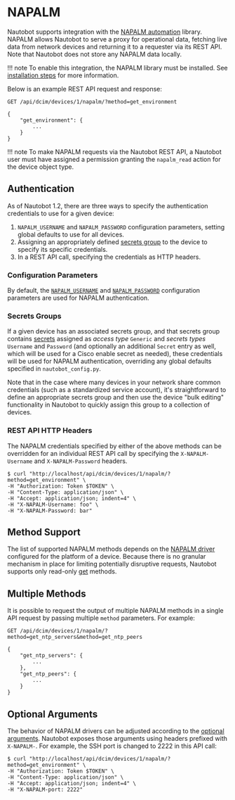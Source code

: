 # NAPALM

Nautobot supports integration with the [NAPALM automation](https://github.com/napalm-automation/napalm/) library. NAPALM allows Nautobot to serve a proxy for operational data, fetching live data from network devices and returning it to a requester via its REST API. Note that Nautobot does not store any NAPALM data locally.

!!! note
    To enable this integration, the NAPALM library must be installed. See [installation steps](../../installation/nautobot/#napalm) for more information.

Below is an example REST API request and response:

```no-highlight
GET /api/dcim/devices/1/napalm/?method=get_environment

{
    "get_environment": {
        ...
    }
}
```

!!! note
    To make NAPALM requests via the Nautobot REST API, a Nautobot user must have assigned a permission granting the `napalm_read` action for the device object type.

## Authentication

As of Nautobot 1.2, there are three ways to specify the authentication credentials to use for a given device:

1. `NAPALM_USERNAME` and `NAPALM_PASSWORD` configuration parameters, setting global defaults to use for all devices.
2. Assigning an appropriately defined [secrets group](../../models/extras/secretsgroup/) to the device to specify its specific credentials.
3. In a REST API call, specifying the credentials as HTTP headers.

### Configuration Parameters

By default, the [`NAPALM_USERNAME`](../../configuration/optional-settings/#napalm_username) and [`NAPALM_PASSWORD`](../../configuration/optional-settings/#napalm_password) configuration parameters are used for NAPALM authentication.

### Secrets Groups

If a given device has an associated secrets group, and that secrets group contains [secrets](../../models/extras/secret/) assigned as *access type* `Generic` and *secrets types* `Username` and `Password` (and optionally an additional `Secret` entry as well, which will be used for a Cisco enable secret as needed), these credentials will be used for NAPALM authentication, overriding any global defaults specified in `nautobot_config.py`.

Note that in the case where many devices in your network share common credentials (such as a standardized service account), it's straightforward to define an appropriate secrets group and then use the device "bulk editing" functionality in Nautobot to quickly assign this group to a collection of devices.

### REST API HTTP Headers

The NAPALM credentials specified by either of the above methods can be overridden for an individual REST API call by specifying the `X-NAPALM-Username` and `X-NAPALM-Password` headers.

```
$ curl "http://localhost/api/dcim/devices/1/napalm/?method=get_environment" \
-H "Authorization: Token $TOKEN" \
-H "Content-Type: application/json" \
-H "Accept: application/json; indent=4" \
-H "X-NAPALM-Username: foo" \
-H "X-NAPALM-Password: bar"
```

## Method Support

The list of supported NAPALM methods depends on the [NAPALM driver](https://napalm.readthedocs.io/en/latest/support/index.html#general-support-matrix) configured for the platform of a device. Because there is no granular mechanism in place for limiting potentially disruptive requests, Nautobot supports only read-only [get](https://napalm.readthedocs.io/en/latest/support/index.html#getters-support-matrix) methods.

## Multiple Methods

It is possible to request the output of multiple NAPALM methods in a single API request by passing multiple `method` parameters. For example:

```no-highlight
GET /api/dcim/devices/1/napalm/?method=get_ntp_servers&method=get_ntp_peers

{
    "get_ntp_servers": {
        ...
    },
    "get_ntp_peers": {
        ...
    }
}
```

## Optional Arguments

The behavior of NAPALM drivers can be adjusted according to the [optional arguments](https://napalm.readthedocs.io/en/latest/support/index.html#optional-arguments). Nautobot exposes those arguments using headers prefixed with `X-NAPALM-`. For example, the SSH port is changed to 2222 in this API call:

```
$ curl "http://localhost/api/dcim/devices/1/napalm/?method=get_environment" \
-H "Authorization: Token $TOKEN" \
-H "Content-Type: application/json" \
-H "Accept: application/json; indent=4" \
-H "X-NAPALM-port: 2222"
```

